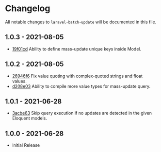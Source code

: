 # Changelog

All notable changes to `laravel-batch-update` will be documented in this file.

## 1.0.3 - 2021-08-05

- [19f01cd](https://github.com/iksaku/laravel-mass-update/commit/19f01cd2a3ec441d741189aedeaa6e5834b65408) Ability to define mass-update unique keys inside Model.

## 1.0.2 - 2021-08-05

- [26946f6](https://github.com/iksaku/laravel-mass-update/commit/26946f66b3930af097052f85a06933f7b301f3e9) Fix value quoting with complex-quoted strings and float values.
- [d208e03](https://github.com/iksaku/laravel-mass-update/commit/d208e031f1412ad805f680667fbc18cbef85563b) Ability to compile more value types for mass-update query.

## 1.0.1 - 2021-06-28

- [3acbe63](https://github.com/iksaku/laravel-mass-update/commit/3acbe634b5abee298102f3e3a56d2a133f7cfffb) Skip query execution if no updates are detected in the given Eloquent models.

## 1.0.0 - 2021-06-28

- Initial Release
